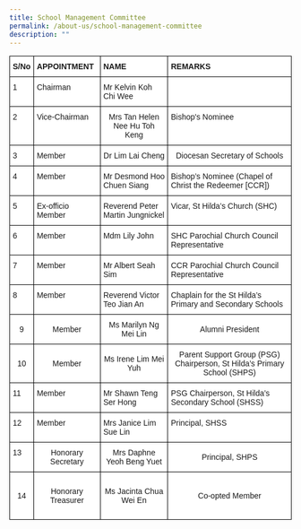 ```yaml
---
title: School Management Committee
permalink: /about-us/school-management-committee
description: ""
---
```

<style type="text/css">
.tg  {border-collapse:collapse;border-spacing:0;}
.tg td{border-color:black;border-style:solid;border-width:1px;font-family:Arial, sans-serif;font-size:14px;
  overflow:hidden;padding:10px 5px;word-break:normal;}
.tg th{border-color:black;border-style:solid;border-width:1px;font-family:Arial, sans-serif;font-size:14px;
  font-weight:normal;overflow:hidden;padding:10px 5px;word-break:normal;}
.tg .tg-dgl5{background-color:#FFF;font-weight:bold;text-align:left;vertical-align:top}
.tg .tg-ktyi{background-color:#FFF;text-align:left;vertical-align:top}
.tg .tg-7yig{background-color:#FFF;text-align:center;vertical-align:top}
.tg .tg-f4yw{background-color:#FFF;text-align:center;vertical-align:middle}
</style>
<table class="tg">
<thead>
  <tr>
    <th class="tg-dgl5">S/No</th>
    <th class="tg-dgl5">APPOINTMENT</th>
    <th class="tg-dgl5">NAME</th>
    <th class="tg-dgl5">REMARKS</th>
  </tr>
</thead>
<tbody>
  <tr>
    <td class="tg-ktyi">1</td>
    <td class="tg-ktyi">Chairman</td>
    <td class="tg-ktyi">Mr Kelvin Koh Chi Wee<br></td>
    <td class="tg-ktyi"> </td>
  </tr>
  <tr>
    <td class="tg-ktyi">2</td>
    <td class="tg-ktyi"><span style="background-color:initial">Vice-Chairman </span><br></td>
    <td class="tg-7yig"><span style="background-color:initial">Mrs Tan Helen Nee Hu Toh Keng </span><br></td>
    <td class="tg-ktyi">Bishop's Nominee </td>
  </tr>
  <tr>
    <td class="tg-ktyi">3</td>
    <td class="tg-ktyi">Member</td>
    <td class="tg-f4yw">Dr Lim Lai Cheng</td>
    <td class="tg-f4yw">Diocesan Secretary of Schools</td>
  </tr>
  <tr>
    <td class="tg-ktyi">4</td>
    <td class="tg-ktyi">Member</td>
    <td class="tg-ktyi"><span style="background-color:initial">Mr Desmond Hoo Chuen Siang</span> </td>
    <td class="tg-ktyi">Bishop’s Nominee (Chapel of Christ the Redeemer [CCR])	<br></td>
  </tr>
  <tr>
    <td class="tg-ktyi">5</td>
    <td class="tg-ktyi">Ex-officio Member</td>
    <td class="tg-ktyi"><span style="background-color:initial">Reverend Peter Martin Jungnickel </span><br></td>
    <td class="tg-ktyi">Vicar, St Hilda’s Church (SHC)<br></td>
  </tr>
  <tr>
    <td class="tg-ktyi">6</td>
    <td class="tg-ktyi">Member </td>
    <td class="tg-ktyi">Mdm Lily John<br></td>
    <td class="tg-ktyi">SHC Parochial Church Council Representative </td>
  </tr>
  <tr>
    <td class="tg-ktyi">7</td>
    <td class="tg-ktyi">Member</td>
    <td class="tg-ktyi">Mr Albert Seah Sim<br></td>
    <td class="tg-ktyi">CCR Parochial Church Council Representative<br></td>
  </tr>
  <tr>
    <td class="tg-ktyi">8</td>
    <td class="tg-ktyi">Member</td>
    <td class="tg-ktyi">Reverend Victor Teo Jian An<br></td>
    <td class="tg-ktyi">Chaplain for the St Hilda’s Primary and Secondary Schools<br></td>
  </tr>
  <tr>
    <td class="tg-f4yw"> 9</td>
    <td class="tg-f4yw">Member </td>
    <td class="tg-f4yw">Ms Marilyn Ng Mei Lin </td>
    <td class="tg-f4yw">Alumni President </td>
  </tr>
  <tr>
    <td class="tg-f4yw"> 10</td>
    <td class="tg-f4yw"> Member</td>
    <td class="tg-f4yw"> Ms Irene Lim Mei Yuh</td>
    <td class="tg-f4yw">Parent Support Group (PSG) Chairperson, St Hilda’s Primary School (SHPS) </td>
  </tr>
  <tr>
    <td class="tg-ktyi">11</td>
    <td class="tg-ktyi">Member</td>
    <td class="tg-ktyi">Mr Shawn Teng Ser Hong<br></td>
    <td class="tg-ktyi">PSG Chairperson, St Hilda’s Secondary School (SHSS)<br></td>
  </tr>
  <tr>
    <td class="tg-ktyi">12</td>
    <td class="tg-ktyi">Member </td>
    <td class="tg-ktyi">Mrs Janice Lim Sue Lin<br></td>
    <td class="tg-ktyi">Principal, SHSS<br></td>
  </tr>
  <tr>
    <td class="tg-ktyi">13</td>
    <td class="tg-f4yw">Honorary Secretary</td>
    <td class="tg-f4yw">Mrs Daphne Yeoh Beng Yuet</td>
    <td class="tg-f4yw">Principal, SHPS</td>
  </tr>
  <tr>
    <td class="tg-f4yw"> 14</td>
    <td class="tg-f4yw"> <br>Honorary Treasurer<br><br></td>
    <td class="tg-f4yw">Ms Jacinta Chua Wei En </td>
    <td class="tg-f4yw">Co-opted Member</td>
  </tr>
</tbody>
</table>